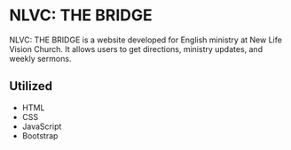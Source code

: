 # NLVC: THE BRIDGE

NLVC: THE BRIDGE is a website developed for English ministry at New Life Vision Church. It allows users to get directions, ministry updates, and weekly sermons.

## Utilized

* HTML
* CSS
* JavaScript
* Bootstrap
